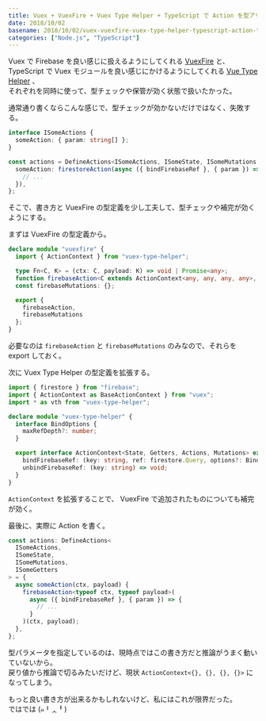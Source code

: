 ```yaml
---
title: Vuex + VuexFire + Vuex Type Helper + TypeScript で Action を型アリで書きたい
date: 2018/10/02
basename: 2018/10/02/vuex-vuexfire-vuex-type-helper-typescript-action-type-alias
categories: ["Node.js", "TypeScript"]
---
```


Vuex で Firebase を良い感じに扱えるようにしてくれる [VuexFire](https://github.com/posva/vuexfire) と、  
TypeScript で Vuex モジュールを良い感じにかけるようにしてくれる [Vue Type Helper](https://github.com/ktsn/vuex-type-helper) 、  
それぞれを同時に使って、型チェックや保管が効く状態で扱いたかった。

通常通り書くならこんな感じで、型チェックが効かないだけではなく、失敗する。

```typescript
interface ISomeActions {
  someAction: { param: string[] };
}

const actions = DefineActions<ISomeActions, ISomeState, ISomeMutations, ISomeGetters> = {
  someAction: firestoreAction(async ({ bindFirebaseRef }, { param }) => {
    // ...
  }),
};
```

そこで、書き方と VuexFire の型定義を少し工夫して、型チェックや補完が効くようにする。

まずは VuexFire の型定義から。

```typescript:vuexfire.d.ts
declare module "vuexfire" {
  import { ActionContext } from "vuex-type-helper";

  type Fn<C, K> = (ctx: C, payload: K) => void | Promise<any>;
  function firebaseAction<C extends ActionContext<any, any, any, any>, K>(func: Fn<C, K>): Fn<C, K>;
  const firebaseMutations: {};

  export {
    firebaseAction,
    firebaseMutations
  };
}
```

必要なのは `firebaseAction` と `firebaseMutations` のみなので、それらを export しておく。

次に Vuex Type Helper の型定義を拡張する。

```typescript:vuex-type-helper.d.ts
import { firestore } from "firebase";
import { ActionContext as BaseActionContext } from "vuex";
import * as vth from "vuex-type-helper";

declare module "vuex-type-helper" {
  interface BindOptions {
    maxRefDepth?: number;
  }

  export interface ActionContext<State, Getters, Actions, Mutations> extends BaseActionContext<State, any> {
    bindFirebaseRef: (key: string, ref: firestore.Query, options?: BindOptions) => Promise<void>;
    unbindFirebaseRef: (key: string) => void;
  }
}
```

`ActionContext` を拡張することで、 VuexFire で追加されたものについても補完が効く。

最後に、実際に Action を書く。

```typescript
const actions: DefineActions<
  ISomeActions,
  ISomeState,
  ISomeMutations,
  ISomeGetters
> = {
  async someAction(ctx, payload) {
    firebaseAction<typeof ctx, typeof payload>(
      async ({ bindFirebaseRef }, { param }) => {
        // ...
      }
    )(ctx, payload);
  },
};
```

型パラメータを指定しているのは、現時点ではこの書き方だと推論がうまく動いていないから。  
戻り値から推論で切るみたいだけど、現状 `ActionContext<{}, {}, {}, {}>` になってしまう。

もっと良い書き方が出来るかもしれないけど、私にはこれが限界だった。  
ではでは (๑╹ᆺ╹)
